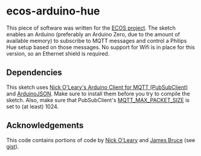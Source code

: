 # ecos-arduino-hue
This piece of software was written for the [ECOS project](http://iotap.mah.se/projects/ecos/). The sketch enables an Arduino (preferably an Arduino Zero, due to the amount of available memory) to subscribe to MQTT messages and control a Philips Hue setup based on those messages. No support for Wifi is in place for this version, so an Ethernet shield is required.

## Dependencies

This sketch uses [Nick O'Leary's Arduino Client for MQTT (PubSubClient)](https://pubsubclient.knolleary.net/) and [ArduinoJSON](https://bblanchon.github.io/ArduinoJson/). Make sure to install them before you try to compile the sketch. Also, make sure that PubSubClient's [MQTT_MAX_PACKET_SIZE](https://pubsubclient.knolleary.net/api.html#configoptions) is set to (at least) 1024.

## Acknowledgements

This code contains portions of code by [Nick O'Leary](https://github.com/knolleary) and [James Bruce](https://github.com/jamesabruce) (see [gist](https://gist.github.com/jamesabruce/8bc9faf3c06e30c3f6fc)).
